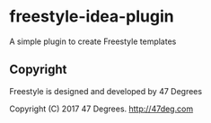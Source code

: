 # freestyle-idea-plugin

A simple plugin to create Freestyle templates

## Copyright

Freestyle is designed and developed by 47 Degrees

Copyright (C) 2017 47 Degrees. http://47deg.com
